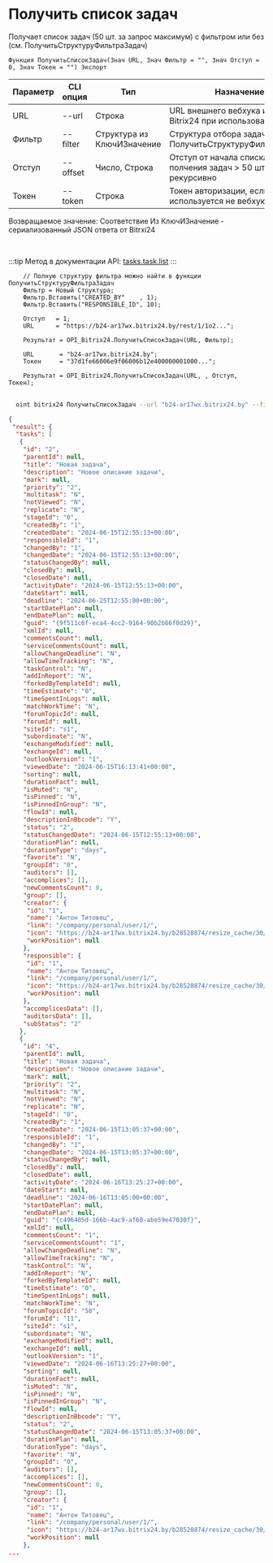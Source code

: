 ﻿---
sidebar_position: 2
---

# Получить список задач
 Получает список задач (50 шт. за запрос максимум) с фильтром или без (см. ПолучитьСтруктуруФильтраЗадач)



`Функция ПолучитьСписокЗадач(Знач URL, Знач Фильтр = "", Знач Отступ = 0, Знач Токен = "") Экспорт`

  | Параметр | CLI опция | Тип | Назначение |
  |-|-|-|-|
  | URL | --url | Строка | URL внешнего вебхука или адрес Bitrix24 при использовании токена |
  | Фильтр | --filter | Структура из КлючИЗначение | Структура отбора задач (см. ПолучитьСтруктуруФильтраЗадач) |
  | Отступ | --offset | Число, Строка | Отступ от начала списка для полчения задач > 50 шт. рекурсивно |
  | Токен | --token | Строка | Токен авторизации, если используется не вебхук |

  
  Возвращаемое значение:   Соответствие Из КлючИЗначение - сериализованный JSON ответа от Bitrxi24

<br/>

:::tip
Метод в документации API: [tasks.task.list](https://dev.1c-bitrix.ru/rest_help/tasks/task/tasks/tasks_task_list.php)
:::
<br/>


```bsl title="Пример кода"
    // Полную структуру фильтра можно найти в функции ПолучитьСтруктуруФильтраЗадач
    Фильтр = Новый Структура;
    Фильтр.Вставить("CREATED_BY"    , 1);
    Фильтр.Вставить("RESPONSIBLE_ID", 10);

    Отступ   = 1;
    URL      = "https://b24-ar17wx.bitrix24.by/rest/1/1o2...";

    Результат = OPI_Bitrix24.ПолучитьСписокЗадач(URL, Фильтр);

    URL       = "b24-ar17wx.bitrix24.by";
    Токен     = "37d1fe66006e9f06006b12e400000001000...";

    Результат = OPI_Bitrix24.ПолучитьСписокЗадач(URL, , Отступ, Токен);
```



```sh title="Пример команды CLI"
    
  oint bitrix24 ПолучитьСписокЗадач --url "b24-ar17wx.bitrix24.by" --filter %filter% --offset %offset% --token "b9df7366006e9f06006b12e400000001000..."

```

```json title="Результат"
{
 "result": {
  "tasks": [
   {
    "id": "2",
    "parentId": null,
    "title": "Новая задача",
    "description": "Новое описание задачи",
    "mark": null,
    "priority": "2",
    "multitask": "N",
    "notViewed": "N",
    "replicate": "N",
    "stageId": "0",
    "createdBy": "1",
    "createdDate": "2024-06-15T12:55:13+00:00",
    "responsibleId": "1",
    "changedBy": "1",
    "changedDate": "2024-06-15T12:55:13+00:00",
    "statusChangedBy": null,
    "closedBy": null,
    "closedDate": null,
    "activityDate": "2024-06-15T12:55:13+00:00",
    "dateStart": null,
    "deadline": "2024-06-25T12:55:00+00:00",
    "startDatePlan": null,
    "endDatePlan": null,
    "guid": "{9f511c6f-eca4-4cc2-9164-90b2b86f0d29}",
    "xmlId": null,
    "commentsCount": null,
    "serviceCommentsCount": null,
    "allowChangeDeadline": "N",
    "allowTimeTracking": "N",
    "taskControl": "N",
    "addInReport": "N",
    "forkedByTemplateId": null,
    "timeEstimate": "0",
    "timeSpentInLogs": null,
    "matchWorkTime": "N",
    "forumTopicId": null,
    "forumId": null,
    "siteId": "s1",
    "subordinate": "N",
    "exchangeModified": null,
    "exchangeId": null,
    "outlookVersion": "1",
    "viewedDate": "2024-06-15T16:13:41+00:00",
    "sorting": null,
    "durationFact": null,
    "isMuted": "N",
    "isPinned": "N",
    "isPinnedInGroup": "N",
    "flowId": null,
    "descriptionInBbcode": "Y",
    "status": "2",
    "statusChangedDate": "2024-06-15T12:55:13+00:00",
    "durationPlan": null,
    "durationType": "days",
    "favorite": "N",
    "groupId": "0",
    "auditors": [],
    "accomplices": [],
    "newCommentsCount": 0,
    "group": [],
    "creator": {
     "id": "1",
     "name": "Антон Титовец",
     "link": "/company/personal/user/1/",
     "icon": "https://b24-ar17wx.bitrix24.by/b28528874/resize_cache/30/c0120a8d7c10d63c83e32398d1ec4d9e/main/d7e/d7e99cf556e4ab676463dae2c00ddfbb/a7e0af6899300e3c684caeca5c334d81.jpg",
     "workPosition": null
    },
    "responsible": {
     "id": "1",
     "name": "Антон Титовец",
     "link": "/company/personal/user/1/",
     "icon": "https://b24-ar17wx.bitrix24.by/b28528874/resize_cache/30/c0120a8d7c10d63c83e32398d1ec4d9e/main/d7e/d7e99cf556e4ab676463dae2c00ddfbb/a7e0af6899300e3c684caeca5c334d81.jpg",
     "workPosition": null
    },
    "accomplicesData": [],
    "auditorsData": [],
    "subStatus": "2"
   },
   {
    "id": "4",
    "parentId": null,
    "title": "Новая задача",
    "description": "Новое описание задачи",
    "mark": null,
    "priority": "2",
    "multitask": "N",
    "notViewed": "N",
    "replicate": "N",
    "stageId": "0",
    "createdBy": "1",
    "createdDate": "2024-06-15T13:05:37+00:00",
    "responsibleId": "1",
    "changedBy": "1",
    "changedDate": "2024-06-15T13:05:37+00:00",
    "statusChangedBy": null,
    "closedBy": null,
    "closedDate": null,
    "activityDate": "2024-06-16T13:25:27+00:00",
    "dateStart": null,
    "deadline": "2024-06-16T13:05:00+00:00",
    "startDatePlan": null,
    "endDatePlan": null,
    "guid": "{c496405d-166b-4ac9-af68-abe59e47030f}",
    "xmlId": null,
    "commentsCount": "1",
    "serviceCommentsCount": "1",
    "allowChangeDeadline": "N",
    "allowTimeTracking": "N",
    "taskControl": "N",
    "addInReport": "N",
    "forkedByTemplateId": null,
    "timeEstimate": "0",
    "timeSpentInLogs": null,
    "matchWorkTime": "N",
    "forumTopicId": "58",
    "forumId": "11",
    "siteId": "s1",
    "subordinate": "N",
    "exchangeModified": null,
    "exchangeId": null,
    "outlookVersion": "1",
    "viewedDate": "2024-06-16T13:25:27+00:00",
    "sorting": null,
    "durationFact": null,
    "isMuted": "N",
    "isPinned": "N",
    "isPinnedInGroup": "N",
    "flowId": null,
    "descriptionInBbcode": "Y",
    "status": "2",
    "statusChangedDate": "2024-06-15T13:05:37+00:00",
    "durationPlan": null,
    "durationType": "days",
    "favorite": "N",
    "groupId": "0",
    "auditors": [],
    "accomplices": [],
    "newCommentsCount": 0,
    "group": [],
    "creator": {
     "id": "1",
     "name": "Антон Титовец",
     "link": "/company/personal/user/1/",
     "icon": "https://b24-ar17wx.bitrix24.by/b28528874/resize_cache/30/c0120a8d7c10d63c83e32398d1ec4d9e/main/d7e/d7e99cf556e4ab676463dae2c00ddfbb/a7e0af6899300e3c684caeca5c334d81.jpg",
     "workPosition": null
    },
...
```
